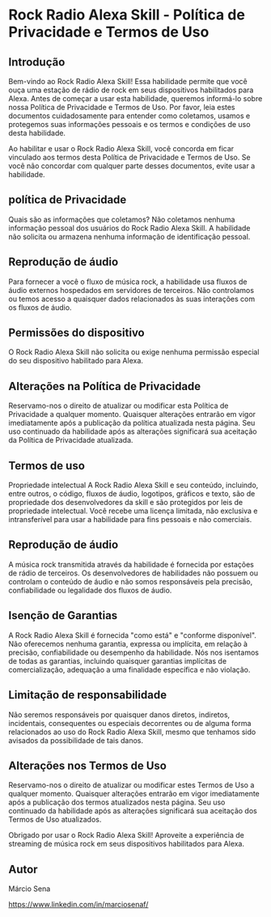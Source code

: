 # Rock Radio Alexa Skill - Política de Privacidade e Termos de Uso

## Introdução
Bem-vindo ao Rock Radio Alexa Skill! Essa habilidade permite que você ouça uma estação de rádio de rock em seus dispositivos habilitados para Alexa. Antes de começar a usar esta habilidade, queremos informá-lo sobre nossa Política de Privacidade e Termos de Uso. Por favor, leia estes documentos cuidadosamente para entender como coletamos, usamos e protegemos suas informações pessoais e os termos e condições de uso desta habilidade.

Ao habilitar e usar o Rock Radio Alexa Skill, você concorda em ficar vinculado aos termos desta Política de Privacidade e Termos de Uso. Se você não concordar com qualquer parte desses documentos, evite usar a habilidade.

## política de Privacidade
Quais são as informações que coletamos?
Não coletamos nenhuma informação pessoal dos usuários do Rock Radio Alexa Skill. A habilidade não solicita ou armazena nenhuma informação de identificação pessoal.

## Reprodução de áudio
Para fornecer a você o fluxo de música rock, a habilidade usa fluxos de áudio externos hospedados em servidores de terceiros. Não controlamos ou temos acesso a quaisquer dados relacionados às suas interações com os fluxos de áudio.

## Permissões do dispositivo
O Rock Radio Alexa Skill não solicita ou exige nenhuma permissão especial do seu dispositivo habilitado para Alexa.

## Alterações na Política de Privacidade
Reservamo-nos o direito de atualizar ou modificar esta Política de Privacidade a qualquer momento. Quaisquer alterações entrarão em vigor imediatamente após a publicação da política atualizada nesta página. Seu uso continuado da habilidade após as alterações significará sua aceitação da Política de Privacidade atualizada.

## Termos de uso
Propriedade intelectual
A Rock Radio Alexa Skill e seu conteúdo, incluindo, entre outros, o código, fluxos de áudio, logotipos, gráficos e texto, são de propriedade dos desenvolvedores da skill e são protegidos por leis de propriedade intelectual. Você recebe uma licença limitada, não exclusiva e intransferível para usar a habilidade para fins pessoais e não comerciais.

## Reprodução de áudio
A música rock transmitida através da habilidade é fornecida por estações de rádio de terceiros. Os desenvolvedores de habilidades não possuem ou controlam o conteúdo de áudio e não somos responsáveis ​​pela precisão, confiabilidade ou legalidade dos fluxos de áudio.

## Isenção de Garantias
A Rock Radio Alexa Skill é fornecida "como está" e "conforme disponível". Não oferecemos nenhuma garantia, expressa ou implícita, em relação à precisão, confiabilidade ou desempenho da habilidade. Nós nos isentamos de todas as garantias, incluindo quaisquer garantias implícitas de comercialização, adequação a uma finalidade específica e não violação.

## Limitação de responsabilidade
Não seremos responsáveis ​​por quaisquer danos diretos, indiretos, incidentais, consequentes ou especiais decorrentes ou de alguma forma relacionados ao uso do Rock Radio Alexa Skill, mesmo que tenhamos sido avisados ​​da possibilidade de tais danos.

## Alterações nos Termos de Uso
Reservamo-nos o direito de atualizar ou modificar estes Termos de Uso a qualquer momento. Quaisquer alterações entrarão em vigor imediatamente após a publicação dos termos atualizados nesta página. Seu uso continuado da habilidade após as alterações significará sua aceitação dos Termos de Uso atualizados.

Obrigado por usar o Rock Radio Alexa Skill! Aproveite a experiência de streaming de música rock em seus dispositivos habilitados para Alexa.

## Autor

Márcio Sena 

https://www.linkedin.com/in/marciosenaf/

